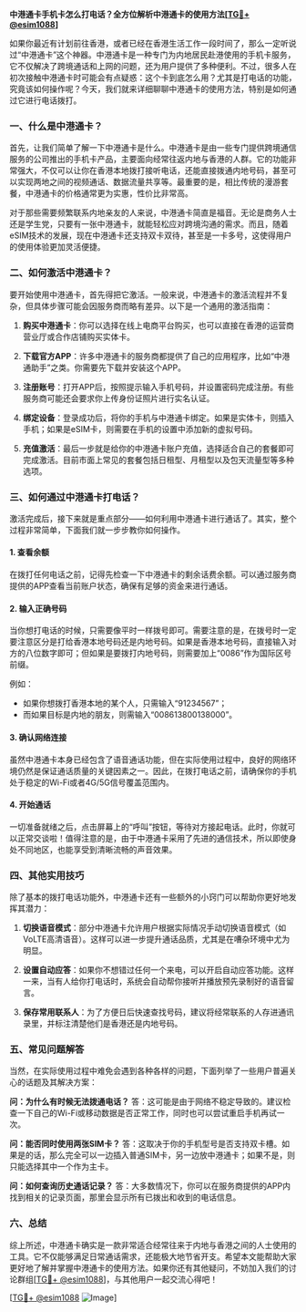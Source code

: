 **中港通卡手机卡怎么打电话？全方位解析中港通卡的使用方法[[TG💪+ @esim1088](https://t.me/s/esim1088)]**

如果你最近有计划前往香港，或者已经在香港生活工作一段时间了，那么一定听说过“中港通卡”这个神器。中港通卡是一种专门为内地居民赴港使用的手机卡服务，它不仅解决了跨境通话和上网的问题，还为用户提供了多种便利。不过，很多人在初次接触中港通卡时可能会有点疑惑：这个卡到底怎么用？尤其是打电话的功能，究竟该如何操作呢？今天，我们就来详细聊聊中港通卡的使用方法，特别是如何通过它进行电话拨打。

### 一、什么是中港通卡？

首先，让我们简单了解一下中港通卡是什么。中港通卡是由一些专门提供跨境通信服务的公司推出的手机卡产品，主要面向经常往返内地与香港的人群。它的功能非常强大，不仅可以让你在香港本地拨打接听电话，还能直接拨通内地号码，甚至可以实现两地之间的视频通话、数据流量共享等。最重要的是，相比传统的漫游套餐，中港通卡的价格通常更为实惠，性价比非常高。

对于那些需要频繁联系内地亲友的人来说，中港通卡简直是福音。无论是商务人士还是学生党，只要有一张中港通卡，就能轻松应对跨境沟通的需求。而且，随着eSIM技术的发展，现在中港通卡还支持双卡双待，甚至是一卡多号，这使得用户的使用体验更加灵活便捷。

### 二、如何激活中港通卡？

要开始使用中港通卡，首先得把它激活。一般来说，中港通卡的激活流程并不复杂，但具体步骤可能会因服务商而略有差异。以下是一个通用的激活指南：

1. **购买中港通卡**：你可以选择在线上电商平台购买，也可以直接在香港的运营商营业厅或合作店铺购买实体卡。
   
2. **下载官方APP**：许多中港通卡的服务商都提供了自己的应用程序，比如“中港通助手”之类。你需要先下载并安装这个APP。

3. **注册账号**：打开APP后，按照提示输入手机号码，并设置密码完成注册。有些服务商可能还会要求你上传身份证照片进行实名认证。

4. **绑定设备**：登录成功后，将你的手机与中港通卡绑定。如果是实体卡，则插入手机；如果是eSIM卡，则需要在手机的设置中添加新的虚拟号码。

5. **充值激活**：最后一步就是给你的中港通卡账户充值，选择适合自己的套餐即可完成激活。目前市面上常见的套餐包括日租型、月租型以及包天流量型等多种选项。

### 三、如何通过中港通卡打电话？

激活完成后，接下来就是重点部分——如何利用中港通卡进行通话了。其实，整个过程非常简单，下面我们就一步步教你如何操作。

#### 1. 查看余额

在拨打任何电话之前，记得先检查一下中港通卡的剩余话费余额。可以通过服务商提供的APP查看当前账户状态，确保有足够的资金来进行通话。

#### 2. 输入正确号码

当你想打电话的时候，只需要像平时一样拨号即可。需要注意的是，在拨号时一定要注意区分是打给香港本地号码还是内地号码。如果是香港本地号码，直接输入对方的八位数字即可；但如果是要拨打内地号码，则需要加上“0086”作为国际区号前缀。

例如：
- 如果你想拨打香港本地的某个人，只需输入“91234567”；
- 而如果目标是内地的朋友，则需输入“008613800138000”。

#### 3. 确认网络连接

虽然中港通卡本身已经包含了语音通话功能，但在实际使用过程中，良好的网络环境仍然是保证通话质量的关键因素之一。因此，在拨打电话之前，请确保你的手机处于稳定的Wi-Fi或者4G/5G信号覆盖范围内。

#### 4. 开始通话

一切准备就绪之后，点击屏幕上的“呼叫”按钮，等待对方接起电话。此时，你就可以正常交谈啦！值得注意的是，由于中港通卡采用了先进的通信技术，所以即使身处不同地区，也能享受到清晰流畅的声音效果。

### 四、其他实用技巧

除了基本的拨打电话功能外，中港通卡还有一些额外的小窍门可以帮助你更好地发挥其潜力：

1. **切换语音模式**：部分中港通卡允许用户根据实际情况手动切换语音模式（如VoLTE高清语音）。这样可以进一步提升通话品质，尤其是在嘈杂环境中尤为明显。

2. **设置自动应答**：如果你不想错过任何一个来电，可以开启自动应答功能。这样一来，当有人给你打电话时，系统会自动帮你接听并播放预先录制好的语音留言。

3. **保存常用联系人**：为了方便日后快速查找号码，建议将经常联系的人存进通讯录里，并标注清楚他们是香港还是内地号码。

### 五、常见问题解答

当然，在实际使用过程中难免会遇到各种各样的问题，下面列举了一些用户普遍关心的话题及其解决方案：

**问：为什么有时候无法拨通电话？**
答：这可能是由于网络不稳定导致的。建议检查一下自己的Wi-Fi或移动数据是否正常工作，同时也可以尝试重启手机再试一次。

**问：能否同时使用两张SIM卡？**
答：这取决于你的手机型号是否支持双卡槽。如果是的话，那么完全可以一边插入普通SIM卡，另一边放中港通卡；如果不是，则只能选择其中一个作为主卡。

**问：如何查询历史通话记录？**
答：大多数情况下，你可以在服务商提供的APP内找到相关的记录页面，那里会显示所有已拨出和收到的电话信息。

### 六、总结

综上所述，中港通卡确实是一款非常适合经常往来于内地与香港之间的人士使用的工具。它不仅能够满足日常通话需求，还能极大地节省开支。希望本文能帮助大家更好地了解并掌握中港通卡的使用方法。如果你还有其他疑问，不妨加入我们的讨论群组[[TG💪+ @esim1088](https://t.me/s/esim1088)]，与其他用户一起交流心得吧！

[[TG💪+ @esim1088](https://t.me/s/esim1088) ![Image](https://i.postimg.cc/4NQfJmqS/Snipaste-2025-05-13-00-14-12.png)]